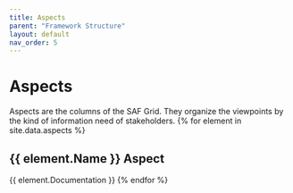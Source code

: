 ```yaml
---
title: Aspects
parent: "Framework Structure"
layout: default
nav_order: 5
---
```

# Aspects
Aspects are the columns of the SAF Grid. They organize the viewpoints by the kind of information need of stakeholders.
{% for element in site.data.aspects %}
## {{ element.Name }} Aspect
{{ element.Documentation }}
{% endfor %}

